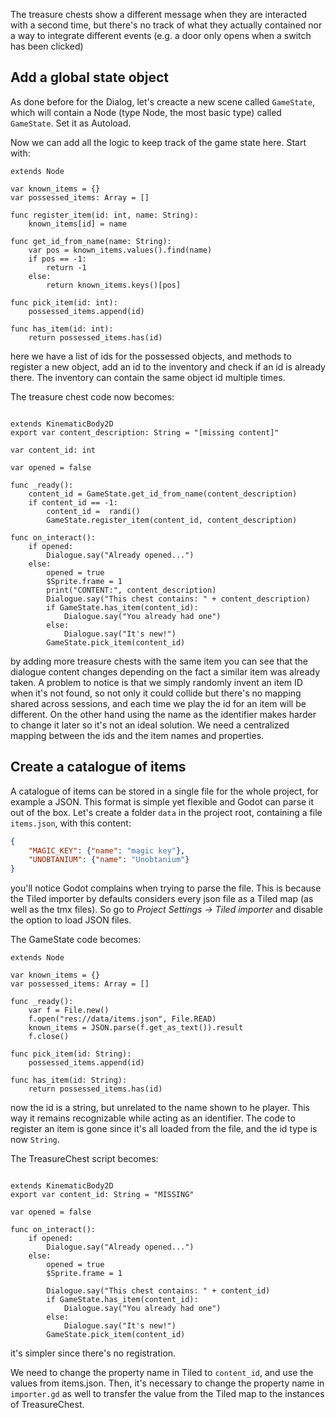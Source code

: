The treasure chests show a different message when they are interacted with a second time, but there's no track of what
they actually contained nor a way to integrate different events (e.g. a door only opens when a switch has been clicked)

## Add a global state object

As done before for the Dialog, let's creacte a new scene called `GameState`, which will contain a Node (type Node, the most
basic type) called `GameState`. Set it as Autoload.

Now we can add all the logic to keep track of the game state here. Start with:

```GDScript
extends Node

var known_items = {}
var possessed_items: Array = []

func register_item(id: int, name: String):
	known_items[id] = name

func get_id_from_name(name: String):
	var pos = known_items.values().find(name)
	if pos == -1:
		return -1
	else:
		return known_items.keys()[pos]

func pick_item(id: int):
	possessed_items.append(id)

func has_item(id: int):
	return possessed_items.has(id)

```

here we have a list of ids for the possessed objects, and methods to register a new object, add an id to the inventory
and check if an id is already there. The inventory can contain the same object id multiple times.

The treasure chest code now becomes:

```GDScript

extends KinematicBody2D
export var content_description: String = "[missing content]"

var content_id: int

var opened = false

func _ready():
	content_id = GameState.get_id_from_name(content_description)
	if content_id == -1:
		content_id =  randi()
		GameState.register_item(content_id, content_description)

func on_interact():
	if opened:
		Dialogue.say("Already opened...")
	else:
		opened = true
		$Sprite.frame = 1
		print("CONTENT:", content_description)
		Dialogue.say("This chest contains: " + content_description)
		if GameState.has_item(content_id):
			Dialogue.say("You already had one")
		else:
			Dialogue.say("It's new!")
		GameState.pick_item(content_id)
```

by adding more treasure chests with the same item you can see that the dialogue content changes depending on the fact a
similar item was already taken.
A problem to notice is that we simply randomly invent an item ID when it's not found, so not only it could collide but
there's no mapping shared across sessions, and each time we play the id for an item will be different. On the other hand
using the name as the identifier makes harder to change it later so it's not an ideal solution.
We need a centralized mapping between the ids and the item names and properties.

## Create a catalogue of items

A catalogue of items can be stored in a single file for the whole project, for example a JSON. This format is simple yet
flexible and Godot can parse it out of the box.
Let's create a folder `data` in the project root, containing a file `items.json`, with this content:

```JSON
{
    "MAGIC_KEY": {"name": "magic key"},
    "UNOBTANIUM": {"name": "Unobtanium"}
}
```

you'll notice Godot complains when trying to parse the file. This is because the Tiled importer by defaults considers
every json file as a Tiled map (as well as the tmx files). So go to *Project Settings -> Tiled importer* and disable the
option to load JSON files.

The GameState code becomes:

```GDScript
extends Node

var known_items = {}
var possessed_items: Array = []

func _ready():
	var f = File.new()
	f.open("res://data/items.json", File.READ)
	known_items = JSON.parse(f.get_as_text()).result
	f.close()

func pick_item(id: String):
	possessed_items.append(id)

func has_item(id: String):
	return possessed_items.has(id)
```

now the id is a string, but unrelated to the name shown to he player. This way it remains recognizable while acting as
an identifier. The code to register an item is gone since it's all loaded from the file, and the id type is now
`String`.

The TreasureChest script becomes:

```GDScript

extends KinematicBody2D
export var content_id: String = "MISSING"

var opened = false

func on_interact():
	if opened:
		Dialogue.say("Already opened...")
	else:
		opened = true
		$Sprite.frame = 1

		Dialogue.say("This chest contains: " + content_id)
		if GameState.has_item(content_id):
			Dialogue.say("You already had one")
		else:
			Dialogue.say("It's new!")
		GameState.pick_item(content_id)
```

it's simpler since there's no registration.

We need to change the property name in Tiled to `content_id`, and use the values from items.json.
Then, it's necessary to change the property name in `importer.gd` as well to transfer the value from the Tiled map to
the instances of TreasureChest.
